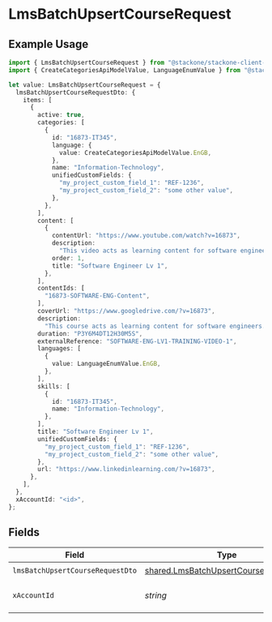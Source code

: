 # LmsBatchUpsertCourseRequest

## Example Usage

```typescript
import { LmsBatchUpsertCourseRequest } from "@stackone/stackone-client-ts/sdk/models/operations";
import { CreateCategoriesApiModelValue, LanguageEnumValue } from "@stackone/stackone-client-ts/sdk/models/shared";

let value: LmsBatchUpsertCourseRequest = {
  lmsBatchUpsertCourseRequestDto: {
    items: [
      {
        active: true,
        categories: [
          {
            id: "16873-IT345",
            language: {
              value: CreateCategoriesApiModelValue.EnGB,
            },
            name: "Information-Technology",
            unifiedCustomFields: {
              "my_project_custom_field_1": "REF-1236",
              "my_project_custom_field_2": "some other value",
            },
          },
        ],
        content: [
          {
            contentUrl: "https://www.youtube.com/watch?v=16873",
            description:
              "This video acts as learning content for software engineers.",
            order: 1,
            title: "Software Engineer Lv 1",
          },
        ],
        contentIds: [
          "16873-SOFTWARE-ENG-Content",
        ],
        coverUrl: "https://www.googledrive.com/?v=16873",
        description:
          "This course acts as learning content for software engineers.",
        duration: "P3Y6M4DT12H30M5S",
        externalReference: "SOFTWARE-ENG-LV1-TRAINING-VIDEO-1",
        languages: [
          {
            value: LanguageEnumValue.EnGB,
          },
        ],
        skills: [
          {
            id: "16873-IT345",
            name: "Information-Technology",
          },
        ],
        title: "Software Engineer Lv 1",
        unifiedCustomFields: {
          "my_project_custom_field_1": "REF-1236",
          "my_project_custom_field_2": "some other value",
        },
        url: "https://www.linkedinlearning.com/?v=16873",
      },
    ],
  },
  xAccountId: "<id>",
};
```

## Fields

| Field                                                                                                 | Type                                                                                                  | Required                                                                                              | Description                                                                                           |
| ----------------------------------------------------------------------------------------------------- | ----------------------------------------------------------------------------------------------------- | ----------------------------------------------------------------------------------------------------- | ----------------------------------------------------------------------------------------------------- |
| `lmsBatchUpsertCourseRequestDto`                                                                      | [shared.LmsBatchUpsertCourseRequestDto](../../../sdk/models/shared/lmsbatchupsertcourserequestdto.md) | :heavy_check_mark:                                                                                    | N/A                                                                                                   |
| `xAccountId`                                                                                          | *string*                                                                                              | :heavy_check_mark:                                                                                    | The account identifier                                                                                |